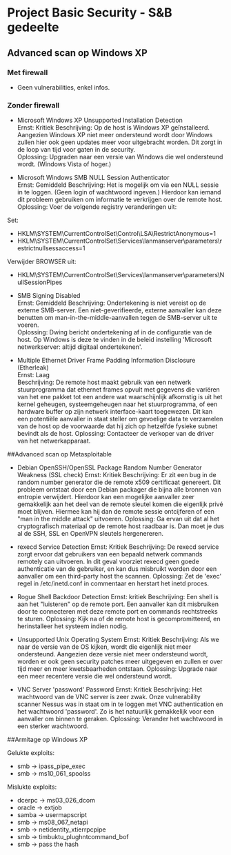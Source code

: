 # Project Basic Security - S&B gedeelte

## Advanced scan op Windows XP

### Met firewall

- Geen vulnerabilities, enkel infos.

### Zonder firewall

- Microsoft Windows XP Unsupported Installation Detection  
Ernst: Kritiek 
Beschrijving: Op de host is Windows XP geïnstalleerd. Aangezien Windows XP niet meer ondersteund wordt door Windows zullen hier ook geen updates meer voor uitgebracht worden. Dit zorgt in de loop van tijd voor gaten in de security.  
Oplossing: Upgraden naar een versie van Windows die wel ondersteund wordt. (Windows Vista of hoger.)  

- Microsoft Windows SMB NULL Session Authenticator  
Ernst: Gemiddeld
Beschrijving: Het is mogelijk om via een NULL sessie in te loggen. (Geen login of wachtwoord ingeven.) Hierdoor kan iemand dit probleem gebruiken om informatie te verkrijgen over de remote host.  
Oplossing: Voer de volgende registry veranderingen uit:  

Set:  
- HKLM\SYSTEM\CurrentControlSet\Control\LSA\RestrictAnonymous=1
- HKLM\SYSTEM\CurrentControlSet\Services\lanmanserver\parameters\restrictnullsessaccess=1  

Verwijder BROWSER uit:  
- HKLM\SYSTEM\CurrentControlSet\Services\lanmanserver\parameters\NullSessionPipes  

- SMB Signing Disabled  
Ernst: Gemiddeld
Beschrijving: Ondertekening is niet vereist op de externe SMB-server. Een niet-geverifieerde, externe aanvaller kan deze benutten om man-in-the-middle-aanvallen tegen de SMB-server uit te voeren.  
Oplossing: Dwing bericht ondertekening af in de configuratie van de host. Op Windows is deze te vinden in de beleid instelling 'Microsoft netwerkserver: altijd digitaal ondertekenen'.  

- Multiple Ethernet Driver Frame Padding Information Disclosure (Etherleak)  
Ernst: Laag  
Beschrijving: De remote host maakt gebruik van een netwerk stuurprogramma dat ethernet frames opvult met gegevens die variëren van het ene pakket tot een andere wat waarschijnlijk afkomstig is uit het kernel geheugen, systeemgeheugen naar het stuurprogramma, of een hardware buffer op zijn netwerk interface-kaart toegewezen. Dit kan een potentiële aanvaller in staat steller om gevoelige data te verzamelen van de host op de voorwaarde dat hij zich op hetzelfde fysieke subnet bevindt als de host.
Oplossing: Contacteer de verkoper van de driver van het netwerkapparaat.

##Advanced scan op Metasploitable

- Debian OpenSSH/OpenSSL Package Random Number Generator Weakness (SSL check)
Ernst: Kritiek
Beschrijving: Er zit een bug in de random number generator die de remote x509 certificaat genereert. Dit probleem ontstaat door een Debian packager die bijna alle bronnen van entropie verwijdert. Hierdoor kan een mogelijke aanvaller zeer gemakkelijk aan het deel van de remote sleutel komen die eigenlijk privé moet blijven. Hiermee kan hij dan de remote sessie ontcijferen of een "man in the middle attack" uitvoeren.
Oplossing: Ga ervan uit dat al het cryptografisch materiaal op de remote host raadbaar is. Dan moet je dus al de SSH, SSL en OpenVPN sleutels hergenereren.

- rexecd Service Detection
Ernst: Kritiek
Beschrijving: De rexecd service zorgt ervoor dat gebruikers van een bepaald netwerk commands remotely can uitvoeren. In dit geval voorziet rexecd geen goede authenticatie van de gebruiker, en kan dus misbruikt worden door een aanvaller om een third-party host the scannen.
Oplossing: Zet de 'exec' regel in /etc/inetd.conf in commentaar en herstart het inetd proces.

- Rogue Shell Backdoor Detection
Ernst: kritiek
Beschrijving: Een shell is aan het "luisteren" op de remote port. Een aanvaller kan dit misbruiken door te connecteren met deze remote port en commands rechtstreeks te sturen.
Oplossing: Kijk na of de remote host is gecompromitteerd, en herinstalleer het systeem indien nodig.

- Unsupported Unix Operating System
Ernst: Kritiek
Beschrijving: Als we naar de versie van de OS kijken, wordt die eigenlijk niet meer ondersteund. Aangezien deze versie niet meer ondersteund wordt, worden er ook geen security patches meer uitgegeven en zullen er over tijd meer en meer kwetsbaarheden ontstaan.
Oplossing: Upgrade naar een meer recentere versie die wel ondersteund wordt.

- VNC Server 'password' Password
Ernst: Kritiek
Beschrijving: Het wachtwoord van de VNC server is zeer zwak. Onze vulnerability scanner Nessus was in staat om in te loggen met VNC authentication en het wachtwoord 'password'. Zo is het natuurlijk gemakkelijk voor een aanvaller om binnen te geraken.
Oplossing: Verander het wachtwoord in een sterker wachtwoord.

##Armitage op Windows XP

Gelukte exploits:
- smb -> ipass_pipe_exec
- smb -> ms10_061_spoolss

Mislukte exploits:
- dcerpc -> ms03_026_dcom
- oracle -> extjob
- samba -> usermapscript
- smb -> ms08_067_netapi
- smb -> netidentity_xtierrpcpipe
- smb -> timbuktu_plughntcommand_bof
- smb -> pass the hash